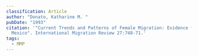 ```yaml
---
classification: Article
author: "Donato, Katharine M. "
pubDate: "1993"
citation: '"Current Trends and Patterns of Female Migration: Evidence from
  Mexico". International Migration Review 27:748-71.'
tags:
  - MMP
---
```

